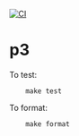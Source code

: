 [![CI](https://github.com/utgheith/p3/actions/workflows/haskell.yml/badge.svg)](https://github.com/utgheith/p3/actions/workflows/haskell.yml)

# p3

To test:

```
    make test
```

To format:

```
    make format
```



